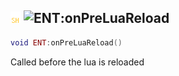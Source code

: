 ## ![shared](../../.gitbook/assets/shared.png) ![ENT](./readme/ent "mention"):onPreLuaReload

```lua
void ENT:onPreLuaReload()
```

Called before the lua is reloaded
